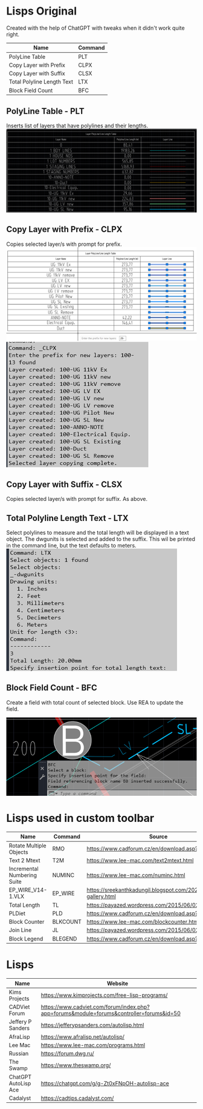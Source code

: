 # Lisps Original

Created with the help of ChatGPT with tweaks when it didn't work quite right.

| Name                       | Command |
|----------------------------|---------|
| PolyLine Table             | PLT     |
| Copy Layer with Prefix     | CLPX    |
| Copy Layer with Suffix     | CLSX    |
| Total Polyline Length Text | LTX     |
| Block Field Count          | BFC     |

## PolyLine Table - PLT

Inserts list of layers that have polylines and their lengths.
![alt text](images/image.png)
## Copy Layer with Prefix - CLPX

Copies selected layer/s with prompt for prefix.
![alt text](images/image-2.png)
![alt text](images/image-3.png)
## Copy Layer with Suffix - CLSX

Copies selected layer/s with prompt for suffix.  As above.

## Total Polyline Length Text - LTX

Select polylines to measure and the total length will be displayed in a text object.
The dwgunits is selected and added to the suffix.
This wil be printed in the command line, but the text defaults to meters.
![alt text](images/image-4.png)

## Block Field Count - BFC

Create a field with total count of selected block.
Use REA to update the field.

![alt text](images/image-5.png)

# Lisps used in custom toolbar

| Name                        | Command  | Source                                                            |
|-----------------------------|----------|-------------------------------------------------------------------|
| Rotate Multiple Objects     | RMO      | https://www.cadforum.cz/en/download.asp?fileID=3577               |
| Text 2 Mtext                | T2M      | https://www.lee-mac.com/text2mtext.html                           |
| Incremental Numbering Suite | NUMINC   | https://www.lee-mac.com/numinc.html                               |
| EP_WIRE_V14-1.VLX           | EP_WIRE  | https://sreekanthkadungil.blogspot.com/2024/03/photo-gallery.html |
| Total Length                | TL       | https://payazed.wordpress.com/2015/06/02/tl/                      |
| PLDiet                      | PLD      | https://www.cadforum.cz/en/download.asp?fileID=3078               |
| Block Counter               | BLKCOUNT | https://www.lee-mac.com/blockcounter.html                         |
| Join Line                   | JL       | https://payazed.wordpress.com/2015/06/02/jl/                      |
| Block Legend                | BLEGEND  | https://www.cadforum.cz/en/download.asp?fileID=928                |

# Lisps

| Name                 | Website                                                                                  |
|----------------------|------------------------------------------------------------------------------------------|
| Kims Projects        | https://www.kimprojects.com/free-lisp-programs/                                          |
| CADViet Forum        | https://www.cadviet.com/forum/index.php?app=forums&module=forums&controller=forums&id=50 |
| Jeffery P Sanders    | https://jefferypsanders.com/autolisp.html                                                |
| AfraLisp             | https://www.afralisp.net/autolisp/                                                       |
| Lee Mac              | https://www.lee-mac.com/programs.html                                                    |
| Russian              | https://forum.dwg.ru/                                                                    |
| The Swamp            | https://www.theswamp.org/                                                                |
| ChatGPT AutoLisp Ace | https://chatgpt.com/g/g-Zt0xFNpOH-autolisp-ace                                           |
| Cadalyst             | https://cadtips.cadalyst.com/    